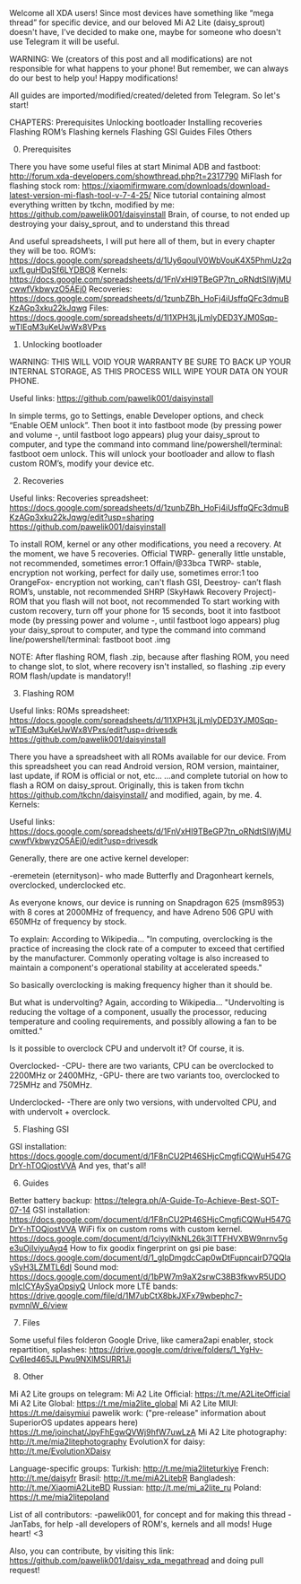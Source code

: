 Welcome all XDA users! Since most devices have something like “mega thread” for specific device, and our beloved Mi A2 Lite (daisy_sprout) doesn't have, I've decided to make one, maybe for someone who doesn't use Telegram it will be useful.

WARNING: We (creators of this post and all modifications) are not responsible for what happens to your phone! But remember, we can always do our best to help you! Happy modifications!

All guides are imported/modified/created/deleted from Telegram. 
So let's start!



CHAPTERS:
Prerequisites
Unlocking bootloader
Installing recoveries
Flashing ROM’s
Flashing kernels
Flashing GSI
Guides
Files
Others

0. Prerequisites

There you have some useful files at start
Minimal ADB and fastboot: http://forum.xda-developers.com/showthread.php?t=2317790
MiFlash for flashing stock rom: https://xiaomifirmware.com/downloads/download-latest-version-mi-flash-tool-v-7-4-25/
Nice tutorial containing almost everything written by tkchn, modified by me: https://github.com/pawelik001/daisyinstall
Brain, of course, to not ended up destroying your daisy_sprout, and to understand this thread

And useful spreadsheets, I will put here all of them, but in every chapter they will be too.
ROM’s: https://docs.google.com/spreadsheets/d/1Uy6qouIV0WbVouK4X5PhmUz2quxfLguHDqSf6LYDBO8
Kernels: https://docs.google.com/spreadsheets/d/1FnVxHI9TBeGP7tn_oRNdtSlWjMUcwwfVkbwyzO5AEj0
Recoveries: https://docs.google.com/spreadsheets/d/1zunbZBh_HoFj4iUsffqQFc3dmuBKzAGp3xku22kJqwg
Files: https://docs.google.com/spreadsheets/d/1I1XPH3LjLmlyDED3YJM0Sqp-wTIEqM3uKeUwWx8VPxs

1. Unlocking bootloader

WARNING: 
THIS WILL VOID YOUR WARRANTY
BE SURE TO BACK UP YOUR INTERNAL STORAGE, AS THIS PROCESS WILL WIPE YOUR DATA ON YOUR PHONE.

Useful links:
https://github.com/pawelik001/daisyinstall

In simple terms, go to Settings, enable Developer options, and check “Enable OEM unlock”. Then boot it into fastboot mode (by pressing power and volume -, until fastboot logo appears) plug your daisy_sprout to computer, and type the command into command line/powershell/terminal: fastboot oem unlock. This will unlock your bootloader and allow to flash custom ROM’s, modify your device etc.

2. Recoveries

Useful links:
Recoveries spreadsheet:
https://docs.google.com/spreadsheets/d/1zunbZBh_HoFj4iUsffqQFc3dmuBKzAGp3xku22kJqwg/edit?usp=sharing
https://github.com/pawelik001/daisyinstall

To install ROM, kernel or any other modifications, you need a recovery.
At the moment, we have 5 recoveries.
Official TWRP- generally little unstable, not recommended, sometimes error:1
Offain/@33bca TWRP- stable, encryption not working, perfect for daily use, sometimes error:1 too
OrangeFox- encryption not working, can't flash GSI, 
Deestroy- can’t flash ROM’s, unstable, not recommended
SHRP (SkyHawk Recovery Project)- ROM that you flash will not boot, not recommended
To start working with custom recovery, turn off your phone for 15 seconds, boot it into fastboot mode (by pressing power and volume -, until fastboot logo appears) plug your daisy_sprout to computer, and type the command into command line/powershell/terminal: fastboot boot <recoveryname>.img

NOTE: After flashing ROM, flash <recoveryinstaller>.zip, because after flashing ROM, you need to change slot, to slot, where recovery isn't installed, so flashing <recoveryinstaller>.zip every ROM flash/update is mandatory!!

3. Flashing ROM

Useful links:
ROMs spreadsheet: 
https://docs.google.com/spreadsheets/d/1I1XPH3LjLmlyDED3YJM0Sqp-wTIEqM3uKeUwWx8VPxs/edit?usp=drivesdk
https://github.com/pawelik001/daisyinstall

There you have a spreadsheet with all ROMs available for our device. From this spreadsheet you can read Android version, ROM version, maintainer, last update, if ROM is official or not, etc...
...and complete tutorial on how to flash a ROM on daisy_sprout. Originally, this is taken from tkchn https://github.com/tkchn/daisyinstall/ and modified, again, by me.
4. Kernels:

Useful links: https://docs.google.com/spreadsheets/d/1FnVxHI9TBeGP7tn_oRNdtSlWjMUcwwfVkbwyzO5AEj0/edit?usp=drivesdk

Generally, there are one active kernel developer:

-eremetein (eternityson)- who made Butterfly and Dragonheart kernels, overclocked, underclocked etc.

As everyone knows, our device is running on Snapdragon 625 (msm8953) with 8 cores at 2000MHz of frequency, and have Adreno 506 GPU with 650MHz of frequency by stock.

To explain:
According to Wikipedia...
"In computing, overclocking is the practice of increasing the clock rate of a computer to exceed that certified by the manufacturer. Commonly operating voltage is also increased to maintain a component's operational stability at accelerated speeds."

So basically overclocking is making frequency higher than it should be. 

But what is undervolting?
Again, according to Wikipedia…
"Undervolting is reducing the voltage of a component, usually the processor, reducing temperature and cooling requirements, and possibly allowing a fan to be omitted."

Is it possible to overclock CPU and undervolt it? Of course, it is.

Overclocked-
 -CPU- there are two variants, CPU can be overclocked to 2200MHz or 2400MHz,
 -GPU- there are two variants too, overclocked to 725MHz and 750MHz.

Underclocked-
 -There are only two versions, with undervolted CPU, and with undervolt + overclock.

5. Flashing GSI

GSI installation: https://docs.google.com/document/d/1F8nCU2Pt46SHjcCmgfiCQWuH547GDrY-hTOQjostVVA
And yes, that's all!

6. Guides

Better battery backup: https://telegra.ph/A-Guide-To-Achieve-Best-SOT-07-14
GSI installation: https://docs.google.com/document/d/1F8nCU2Pt46SHjcCmgfiCQWuH547GDrY-hTOQjostVVA
WiFi fix on custom roms with custom kernel.
https://docs.google.com/document/d/1ciyylNkNL26k3ITTFHVXBW9nrnv5ge3uOjIviyuAyq4
How to fix goodix fingerprint on gsi pie base: https://docs.google.com/document/d/1_glpDmgdcCap0wDtFupncairD7QQlaySyH3LZMTL6dI
Sound mod: https://docs.google.com/document/d/1bPW7m9aX2srwC38B3fkwvR5UDOmIcICYAySyaOpsiyQ
Unlock more LTE bands: https://drive.google.com/file/d/1M7ubCtX8bkJXFx79wbephc7-pvmnlW_6/view

7. Files

Some useful files folderon Google Drive, like camera2api enabler, stock repartition, splashes:
https://drive.google.com/drive/folders/1_YgHv-Cv6Ied465JLPwu9NXlMSURR1Ji

8. Other

Mi A2 Lite groups on telegram:
Mi A2 Lite Official: https://t.me/A2LiteOfficial
Mi A2 Lite Global: https://t.me/mia2lite_global
Mi A2 Lite MIUI: https://t.me/daisymiui
pawelik work: ("pre-release" information about SuperiorOS updates appears here) https://t.me/joinchat/JpyFhEgwQVWj9hfW7uwLzA
Mi A2 Lite photography: http://t.me/mia2litephotography
EvolutionX for daisy: http://t.me/EvolutionXDaisy

Language-specific groups:
Turkish: http://t.me/mia2liteturkiye
French: http://t.me/daisyfr
Brasil: http://t.me/miA2LitebR
Bangladesh: http://t.me/XiaomiA2LiteBD
Russian: http://t.me/mi_a2lite_ru
Poland: https://t.me/mia2litepoland



List of all contributors:
-pawelik001, for concept and for making this thread
-JanTabs, for help
-all developers of ROM's, kernels and all mods! 
Huge heart! <3

Also, you can contribute, by visiting this link: https://github.com/pawelik001/daisy_xda_megathread and doing pull request!
